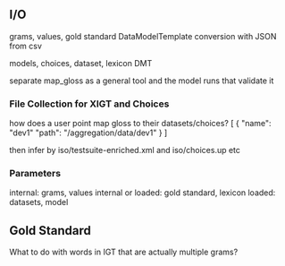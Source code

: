 ## I/O
grams, values, gold standard DataModelTemplate conversion with JSON from csv

models, choices, dataset, lexicon DMT

separate map_gloss as a general tool and the model runs that validate it

### File Collection for XIGT and Choices
how does a user point map gloss to their datasets/choices?
[
  {
    "name": "dev1"
    "path": "/aggregation/data/dev1"
  }
]

then infer by iso/testsuite-enriched.xml and iso/choices.up etc

### Parameters

internal: grams, values
internal or loaded: gold standard, lexicon
loaded: datasets, model

## Gold Standard
What to do with words in IGT that are actually multiple grams?
